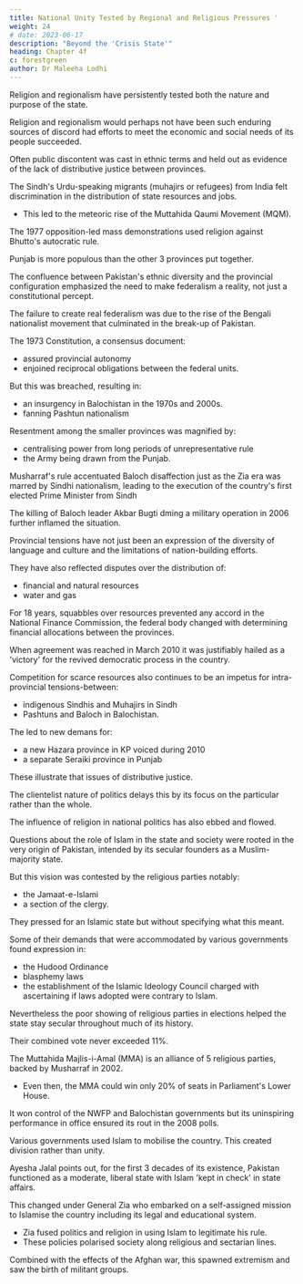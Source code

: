 ```yaml
---
title: National Unity Tested by Regional and Religious Pressures '
weight: 24
# date: 2023-06-17
description: "Beyond the 'Crisis State'"
heading: Chapter 4f
c: forestgreen
author: Dr Maleeha Lodhi
---
```




Religion and regionalism have persistently tested both the nature and purpose of the state.

<!-- The salience of these issues have fluctuated in a terrain of shifting politics and state priorities as well as in public traction.  -->

Religion and regionalism would perhaps not have been such enduring sources of discord had efforts to meet the economic and social needs of its people succeeded. 

<!-- Poor governance created the breeding ground for religious schisms and for
provincial/ethnic sentiment to acquire political potency. -->

Often public discontent was cast in ethnic terms and held out as evidence of the lack of distributive justice between provinces. 


The Sindh's Urdu-speaking migrants (muhajirs or refugees) from India felt discrimination in the distribution of state resources and jobs.
- This led to the meteoric rise of the Muttahida Qaumi Movement (MQM).

The 1977 opposition-led mass demonstrations used religion against Bhutto's autocratic rule.

Punjab is more populous than the other 3 provinces put together.

The confluence between Pakistan's ethnic diversity and the provincial configuration emphasized the need to make federalism a reality, not just a constitutional percept.

The failure to create real federalism was due to the rise of the Bengali nationalist movement that culminated in the break-up of Pakistan.

The 1973 Constitution, a consensus document:
- assured provincial autonomy
- enjoined reciprocal obligations between the federal units. 

But this was breached, resulting in:
- an insurgency in Balochistan in the 1970s and 2000s. 
- fanning Pashtun nationalism 

<!-- until more recently when the people of what was once called the North West Frontier Province became more economically and politically integrated with the rest of the country and better represented in the civil-military bureaucracy. 

In April 2010, the province was renamed Khyber Pakhtunkhwa (KP) in deference to popular wishes. -->


Resentment among the smaller provinces was magnified by:
- centralising power from long periods of unrepresentative rule
- the Army being drawn from the Punjab. 

 

Musharraf's rule accentuated Baloch disaffection just as the Zia era was marred by Sindhi nationalism, leading to the execution of the country's first elected Prime Minister from Sindh

The killing of Baloch leader Akbar Bugti dming a military operation in 2006 further inflamed the situation.

Provincial tensions have not just been an expression of the diversity of language and culture and the limitations of nation-building efforts. 

They have also reflected disputes over the distribution of:
- financial and natural resources
- water and gas

<!-- Widening social disparities have produced a resurgence in ethnic and provincial identities. -->

For 18 years, squabbles over resources prevented any accord in the National Finance Commission, the federal body changed with determining financial allocations between the provinces.

When agreement was reached in March 2010 it was justifiably hailed as a 'victory' for the revived democratic process in the country.

Competition for scarce resources also continues to be an impetus for intra-provincial tensions-between:
- indigenous Sindhis and Muhajirs in Sindh
- Pashtuns and Baloch in Balochistan. 

The led to new demans for:
- a new Hazara province in KP voiced during 2010
- a separate Seraiki province in Punjab

These illustrate that issues of distributive justice.

 <!-- have fused with the continuing difficulties of building a larger national identity.  -->

The clientelist nature of politics delays this by its focus on the particular rather than the whole. 

<!-- This serves as another example of Pakistan's interlocked faultlines. -->

The influence of religion in national politics has also ebbed and flowed. 

Questions about the role of Islam in the state and society were rooted in the very origin of Pakistan, intended by its secular founders as a Muslim-majority state.

But this vision was contested by the religious parties notably:
- the Jamaat-e-Islami
- a section of the clergy. 

They pressed for an Islamic state but without specifying what this meant.

Some of their demands that were accommodated by various governments found expression in:
- the Hudood Ordinance
- blasphemy laws
- the establishment of the Islamic Ideology Council charged with ascertaining if laws adopted were contrary to Islam.

Nevertheless the poor showing of religious parties in elections helped the state stay secular throughout much of its history.

Their combined vote never exceeded 11%.

The Muttahida Majlis-i-Amal (MMA) is an alliance of 5 religious parties, backed by Musharraf in 2002.
- Even then, the MMA could win only 20% of seats in Parliament's Lower House.

It won control of the NWFP and Balochistan governments but its uninspiring performance in office ensured its rout in the 2008 polls.

<!-- Religious parties wielded disproportionate political influence only when they were allied to the state or enjoyed the patronage of military governments.  -->

Various governments used Islam to mobilise the country. This created division rather than unity.

Ayesha Jalal points out, for the first 3 decades of its existence, Pakistan functioned as a moderate, liberal state with Islam 'kept in check' in state affairs.

This changed under General Zia who embarked on a self-assigned mission to Islamise the country including its legal and educational system.
- Zia fused politics and religion in using Islam to legitimate his rule.
- These policies polarised society along religious and sectarian lines. 

Combined with the effects of the Afghan war, this spawned extremism and saw the birth of militant groups.

<!-- The use of some of these groups to advance foreign policy goals was to haunt Pakistan for years to come. Zia's patronisation of countervailing political, ethnic and sectarian groups to undercut support for opposition parties further fragmented society. -->

